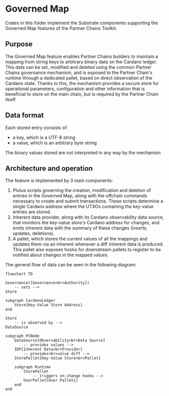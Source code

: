 # Governed Map

Crates in this folder implement the Substrate components supporting the Governed Map features
of the Partner Chains Toolkit.

## Purpose

The Governed Map feature enables Partner Chains builders to maintain a mapping from string keys to arbitrary
binary data on the Cardano ledger. This data can be set, modified and deleted using the common Partner Chains
governance mechanism, and is exposed to the Partner Chain's runtime through a dedicated pallet, based on direct
observation of the Cardano state. Thanks to this, the mechanism provides a secure store for operational
parameters, configuration and other information that is beneficial to store on the main chain, but is required
by the Partner Chain itself.

## Data format

Each stored entry consists of:
- a key, which is a UTF-8 string
- a value, which is an arbitrary byte string

The binary values stored are not interpreted in any way by the mechanism

## Architecture and operation

The feature is implemented by 3 main components:
1. Plutus scripts governing the creation, modification and deletion of entries in the Governed Map, along with
   the offchain commands necessary to create and submit transactions. These scripts determine a single
   Cardano address where the UTXOs containing the key-value entries are stored.
2. Inherent data provider, along with its Cardano observability data source, that monitors the key-value
   store's Cardano address for changes, and emits inherent data with the summary of these changes (inserts,
   updates, deletions).
3. A pallet, which stores the current values of all the mappings and updates them via an inherent whenever
   a diff inherent data is produced. This pallet also exposes hooks for downstream pallets to register to be
   notified about changes in the mapped values.

The general flow of data can be seen in the following diagram:

```mermaid
flowchart TD

Governance([Governance<br>Authority])
	-- sets -->
Store

subgraph CardanoLedger
	Store[Key-Value Store Address]
end

Store
    -- is observed by -->
DataSource

subgraph PCNode
	DataSource[Observability<br>Data Source]
        -- provides values --> 
	IDP[Inherent Data<br>Provider]
        -- provides<br>value diff -->
	StorePallet[Key-Value Store<br>Pallet]

	subgraph Runtime
		StorePallet
            -- triggers on-change hooks -->
		UserPallet[User Pallets]
	end
end
```
